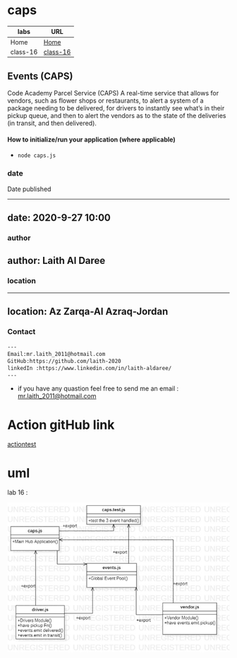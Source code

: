# caps


**labs**     | **URL**
------------ | -------------
Home         | [Home](https://github.com/laith-401-advanced-javascript/caps)
 class-16    | [class-16](https://github.com/laith-401-advanced-javascript/caps/pull/1)




## Events (CAPS)

Code Academy Parcel Service (CAPS)
A real-time service that allows for vendors, such as flower shops or restaurants, to alert a system of a package needing to be delivered, for drivers to instantly see what’s in their pickup queue, and then to alert the vendors as to the state of the deliveries (in transit, and then delivered).


#### How to initialize/run your application (where applicable)

-  `node caps.js`


### date
Date published

---
date: 2020-9-27 10:00
---

### author

author: Laith Al Daree
---

### location

---
location: Az Zarqa-Al Azraq-Jordan
---


### Contact 
```
---
Email:mr.laith_2011@hotmail.com
GitHub:https://github.com/laith-2020
linkedIn :https://www.linkedin.com/in/laith-aldaree/
---
```


* if you have any quastion feel free to send me an 
  email : mr.laith_2011@hotmail.com


# Action gitHub link 
[actiontest](https://github.com/laith-401-advanced-javascript/caps/actions/runs/264135633)


# uml

lab 16 :

![](assest/lab16-event.jpg)

